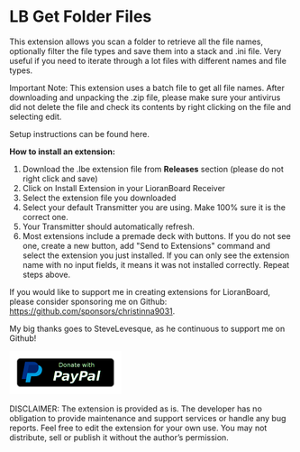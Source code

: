 # LB Get Folder Files
This extension allows you scan a folder to retrieve all the file names, optionally filter the file types and save them into a stack and .ini file. Very useful if you need to iterate through a lot files with different names and file types. 

Important Note: This extension uses a batch file to get all file names. After downloading and unpacking the .zip file, please make sure your antivirus did not delete the file and check its contents by right clicking on the file and selecting edit. 

Setup instructions can be found here.


**How to install an extension:**
1. Download the .lbe extension file from **Releases** section (please do not right click and save) 
2. Click on Install Extension in your LioranBoard Receiver
3. Select the extension file you downloaded 
4. Select your default Transmitter you are using. Make 100% sure it is the correct one. 
5. Your Transmitter should automatically refresh. 
6. Most extensions include a premade deck with buttons. If you do not see one, create a new button, add "Send to Extensions" command and select the extension you just installed. If you can only see the extension name with no input fields, it means it was not installed correctly. Repeat steps above.    

If you would like to support me in creating extensions for LioranBoard, please consider sponsoring me on Github: https://github.com/sponsors/christinna9031.

My big thanks goes to SteveLevesque, as he continuous to support me on Github! 

[![](https://github.com/christinna9031/LioranBoard-Files/blob/main/img/paypal.png?raw=true)](https://www.paypal.com/cgi-bin/webscr?cmd=_s-xclick&hosted_button_id=3YWXYQE3HKWHQ)

DISCLAIMER: The extension is provided as is. The developer has no obligation to provide maintenance and support services or handle any bug reports.
Feel free to edit the extension for your own use. You may not distribute, sell or publish it without the author’s permission.

